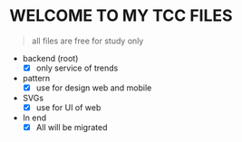 # WELCOME TO MY TCC FILES

>all files are free for study only

- backend (root)
  - [x] only service of trends

- pattern
  - [x] use for design web and mobile

- SVGs
  - [x] use for UI of web
  
- In end
  - [X] All will be migrated
